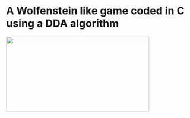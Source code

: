 # A Wolfenstein like game coded in C using a DDA algorithm

<img src="https://media.tenor.com/images/f18dc9b450088010545b0ec321fd7337/tenor.gif" width="385" height="202"/>
